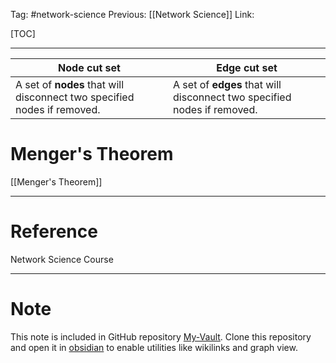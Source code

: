 Tag: #network-science 
Previous: [[Network Science]]
Link: 

[TOC]

---

| Node cut set                                                            | Edge cut set                                                            |
| ----------------------------------------------------------------------- | ----------------------------------------------------------------------- |
| A set of **nodes** that will disconnect two specified nodes if removed. | A set of **edges** that will disconnect two specified nodes if removed. | 

# Menger's Theorem

[[Menger's Theorem]]

---

# Reference

Network Science Course

---

# Note

This note is included in GitHub repository [My-Vault](https://github.com/LittleD3092/My-Vault.git). Clone this repository and open it in [obsidian](https://obsidian.md/) to enable utilities like wikilinks and graph view.